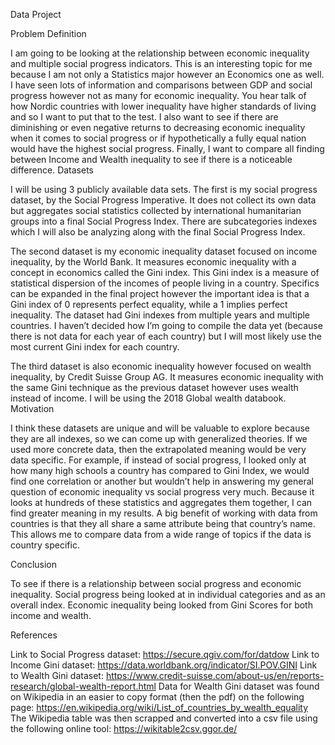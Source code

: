 Data Project

Problem Definition

I am going to be looking at the relationship between economic inequality and multiple social progress indicators. This is an interesting topic for me because I am not only a Statistics major however an Economics one as well. I have seen lots of information and comparisons between GDP and social progress however not as many for economic inequality. You hear talk of how Nordic countries with lower inequality have higher standards of living and so I want to put that to the test. I also want to see if there are diminishing or even negative returns to decreasing economic inequality when it comes to social progress or if hypothetically a fully equal nation would have the highest social progress. Finally, I want to compare all finding between Income and Wealth inequality to see if there is a noticeable difference.
Datasets

I will be using 3 publicly available data sets. The first is my social progress dataset, by the Social Progress Imperative. It does not collect its own data but aggregates social statistics collected by international humanitarian groups into a final Social Progress Index. There are subcategories indexes which I will also be analyzing along with the final Social Progress Index.

The second dataset is my economic inequality dataset focused on income inequality, by the World Bank. It measures economic inequality with a concept in economics called the Gini index. This Gini index is a measure of statistical dispersion of the incomes of people living in a country. Specifics can be expanded in the final project however the important idea is that a Gini index of 0 represents perfect equality, while a 1 implies perfect inequality. The dataset had Gini indexes from multiple years and multiple countries. I haven’t decided how I’m going to compile the data yet (because there is not data for each year of each country) but I will most likely use the most current Gini index for each country.

The third dataset is also economic inequality however focused on wealth inequality, by Credit Suisse Group AG. It measures economic inequality with the same Gini technique as the previous dataset however uses wealth instead of income. I will be using the 2018 Global wealth databook.
Motivation

I think these datasets are unique and will be valuable to explore because they are all indexes, so we can come up with generalized theories. If we used more concrete data, then the extrapolated meaning would be very data specific. For example, if instead of social progress, I looked only at how many high schools a country has compared to Gini Index, we would find one correlation or another but wouldn’t help in answering my general question of economic inequality vs social progress very much. Because it looks at hundreds of these statistics and aggregates them together, I can find greater meaning in my results.
A big benefit of working with data from countries is that they all share a same attribute being that country’s name. This allows me to compare data from a wide range of topics if the data is country specific.

Conclusion

To see if there is a relationship between social progress and economic inequality. Social progress being looked at in individual categories and as an overall index. Economic inequality being looked from Gini Scores for both income and wealth.

References

Link to Social Progress dataset: https://secure.qgiv.com/for/datdow
Link to Income Gini dataset: https://data.worldbank.org/indicator/SI.POV.GINI
Link to Wealth Gini dataset: https://www.credit-suisse.com/about-us/en/reports-research/global-wealth-report.html
Data for Wealth Gini dataset was found on Wikipedia in an easier to copy format (then the pdf) on the following page: https://en.wikipedia.org/wiki/List_of_countries_by_wealth_equality
The Wikipedia table was then scrapped and converted into a csv file using the following online tool: https://wikitable2csv.ggor.de/

